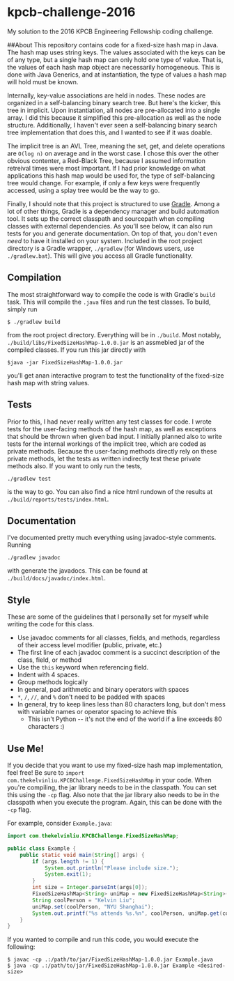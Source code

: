 # kpcb-challenge-2016
My solution to the 2016 KPCB Engineering Fellowship coding challenge.

##About
This repository contains code for a fixed-size hash map in Java.
The hash map uses string keys.
The values associated with the keys can be of any type, but a single hash map can only hold one type of value.
That is, the values of each hash map object are necessarily homogeneous.
This is done with Java Generics, and at instantiation, the type of values a hash map will hold must be known.

Internally, key-value associations are held in nodes.
These nodes are organized in a self-balancing binary search tree.
But here's the kicker, this tree in implicit.
Upon instantiation, all nodes are pre-allocated into a single array.
I did this because it simplified this pre-allocation as well as the node structure.
Additionally, I haven't ever seen a self-balancing binary search tree implementation that does this, and I wanted to see if it was doable.

The implicit tree is an AVL Tree, meaning the set, get, and delete operations are `O(log n)` on average and in the worst case.
I chose this over the other obvious contenter, a Red-Black Tree, because I assumed information retreival times were most important.
If I had prior knowledge on what applications this hash map would be used for, the type of self-balancing tree would change.
For example, if only a few keys were frequently accessed, using a splay tree would be the way to go.

Finally, I should note that this project is structured to use [Gradle](http://gradle.org/).
Among a lot of other things, Gradle is a dependency manager and build automation tool.
It sets up the correct classpath and sourcepath when compiling classes with external dependencies.
As you'll see below, it can also run tests for you and generate documentation.
On top of that, you don't even _need_ to have it installed on your system.
Included in the root project directory is a Gradle wrapper, `./gradlew` (for Windows users, use `./gradlew.bat`).
This will give you access all Gradle functionality.

## Compilation
The most straightforward way to compile the code is with Gradle's `build` task.
This will compile the `.java` files and run the test classes.
To build, simply run
```
$ ./gradlew build
```
from the root project directory.
Everything will be in `./build`.
Most notably, `./build/libs/FixedSizeHashMap-1.0.0.jar` is an assmebled jar of the compiled classes.
If you run this jar directly with
```
$java -jar FixedSizeHashMap-1.0.0.jar
```
you'll get anan interactive program to test the functionality of the fixed-size hash map with string values.

## Tests
Prior to this, I had never really written any test classes for code.
I wrote tests for the user-facing methods of the hash map, as well as exceptions that should be thrown when given bad input.
I initially planned also to write tests for the internal workings of the implicit tree, which are coded as private methods.
Because the user-facing methods directly rely on these private methods, let the tests as written indirectly test these private methods also.
If you want to only run the tests,
```
./gradlew test
```
is the way to go.
You can also find a nice html rundown of the results at `./build/reports/tests/index.html`.

## Documentation
I've documented pretty much everything using javadoc-style comments.
Running
```
./gradlew javadoc
```
with generate the javadocs.
This can be found at `./build/docs/javadoc/index.html`.

## Style
These are some of the guidelines that I personally set for myself while writing the code for this class.
- Use javadoc comments for all classes, fields, and methods, regardless of their access level modifier (public, private, etc.)
- The first line of each javadoc comment is a succinct description of the class, field, or method
- Use the `this` keyword when referencing field.
- Indent with 4 spaces.
- Group methods logically
- In general, pad arithmetic and binary operators with spaces
- `*`, `/`, `//`, and `%` don't need to be padded with spaces
- In general, try to keep lines less than 80 characters long, but don't mess with variable names or operator spacing to achieve this
  - This isn't Python -- it's not the end of the world if a line exceeds 80 characters :)

## Use Me!
If you decide that you want to use my fixed-size hash map implementation, feel free!
Be sure to `import com.thekelvinliu.KPCBChallenge.FixedSizeHashMap` in your code.
When you're compiling, the jar library needs to be in the classpath.
You can set this using the `-cp` flag.
Also note that the jar library also needs to be in the classpath when you execute the program.
Again, this can be done with the `-cp` flag.

For example, consider `Example.java`:
```java
import com.thekelvinliu.KPCBChallenge.FixedSizeHashMap;

public class Example {
    public static void main(String[] args) {
        if (args.length != 1) {
            System.out.println("Please include size.");
            System.exit(1);
        }
        int size = Integer.parseInt(args[0]);
        FixedSizeHashMap<String> uniMap = new FixedSizeHashMap<String>(size);
        String coolPerson = "Kelvin Liu";
        uniMap.set(coolPerson, "NYU Shanghai");
        System.out.printf("%s attends %s.%n", coolPerson, uniMap.get(coolPerson));
    }
}
```
If you wanted to compile and run this code, you would execute the following:
```
$ javac -cp .:/path/to/jar/FixedSizeHashMap-1.0.0.jar Example.java
$ java -cp .:/path/to/jar/FixedSizeHashMap-1.0.0.jar Example <desired-size>
```
